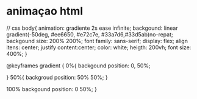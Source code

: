 <html>
<h1> animaçao html </h1>

// css
body{
  animation: gradiente 2s ease infinite;
  backgound: linear gradient(-50deg, #ee6650, #e72c7e, #33a7d6,#33d5ab)no-repat;
  backgound size: 200% 200%;
  font family: sans-serif;
  display: flex;
  align itens: center;
  justify content:center;
  color: white;
  heigth: 200vh;
  font size: 400%;
}

@keyframes gradient {
  0%{
    backgound position: 0, 50%;
    
  }
50%{
  backgroud position: 50% 50%;
}

100% 
backgound position: 0 50%;
}
